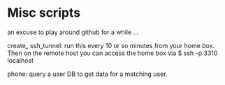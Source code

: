 Misc scripts
============

an excuse to play around github for a while ...

create_ ssh_tunnel:
    run this every 10 or so minutes from your home box. Then on the remote host you can access the home box via 
    $ ssh -p 3310 localhost
    
phone:
    query a user DB to get data for a matching user.
    
